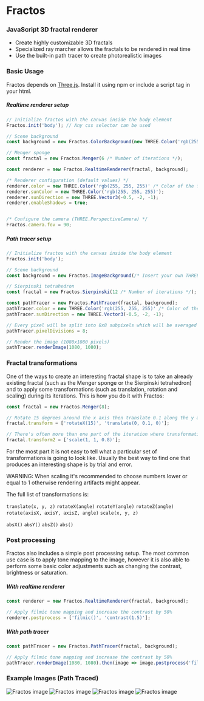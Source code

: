 # Fractos
### JavaScript 3D fractal renderer

- Create highly customizable 3D fractals
- Specialized ray marcher allows the fractals to be rendered in real time
- Use the built-in path tracer to create photorealistic images


### Basic Usage
Fractos depends on [Three.js](https://raw.githubusercontent.com/mrdoob/three.js). Install it using npm or include a script tag in your html.
##### Realtime renderer setup
```ts
// Initialize fractos with the canvas inside the body element
Fractos.init('body'); // Any css selector can be used

// Scene background
const background = new Fractos.ColorBackground(new THREE.Color('rgb(255, 80, 60)'));

// Menger sponge
const fractal = new Fractos.Menger(6 /* Number of iterations */);

const renderer = new Fractos.RealtimeRenderer(fractal, background);

/* Renderer configuration (default values) */
renderer.color = new THREE.Color('rgb(255, 255, 255)' /* Color of the fractal */);
renderer.sunColor = new THREE.Color('rgb(255, 255, 255)');
renderer.sunDirection = new THREE.Vector3(-0.5, -2, -1);
renderer.enableShadows = true;


/* Configure the camera (THREE.PerspectiveCamera) */
Fractos.camera.fov = 90;
```


##### Path tracer setup
```ts
// Initialize fractos with the canvas inside the body element
Fractos.init('body');

// Scene background
const background = new Fractos.ImageBackground(/* Insert your own THREE.CubeTexture here */);

// Sierpinski tetrahedron
const fractal = new Fractos.Sierpinski(12 /* Number of iterations */);

const pathTracer = new Fractos.PathTracer(fractal, background);
pathTracer.color = new THREE.Color('rgb(255, 255, 255)' /* Color of the fractal */);
pathTracer.sunDirection = new THREE.Vector3(-0.5, -2, -1);

// Every pixel will be split into 8x8 subpixels which will be averaged to get the final pixel color
pathTracer.pixelDivisions = 8;

// Render the image (1080x1080 pixels)
pathTracer.renderImage(1080, 1080);
```


### Fractal transformations
One of the ways to create an interesting fractal shape is to take an already existing fractal (such as the Menger sponge or the Sierpinski tetrahedron) and to apply some transformations (such as translation, rotation and scaling) during its iterations. This is how you do it with Fractos:

```ts
const fractal = new Fractos.Menger(8);

// Rotate 15 degrees around the x axis then translate 0.1 along the y axis
fractal.transform = ['rotateX(15)', 'translate(0, 0.1, 0)'];

// There's often more than one part of the iteration where transformations can be applied
fractal.transform2 = ['scale(1, 1, 0.8)'];
```
For the most part it is not easy to tell what a particular set of transformations is going to look like. Usually the best way to find one that produces an interesting shape is by trial and error.

WARNING: When scaling it's recommended to choose numbers lower or equal to 1 otherwise rendering artifacts might appear.

The full list of transformations is:

`translate(x, y, z)` `rotateX(angle)` `rotateY(angle)` `rotateZ(angle)` `rotate(axisX, axisY, axisZ, angle)` `scale(x, y, z)`

`absX()` `absY()` `absZ()` `abs()`


### Post processing

Fractos also includes a simple post processing setup. The most common use case is to apply tone mapping to the image, however it is also able to perform some basic color adjustments such as changing the contrast, brightness or saturation.


##### With realtime renderer
```ts
const renderer = new Fractos.RealtimeRenderer(fractal, background);

// Apply filmic tone mapping and increase the contrast by 50%
renderer.postprocess = ['filmic()', 'contrast(1.5)'];
```
##### With path tracer
```ts
const pathTracer = new Fractos.PathTracer(fractal, background);

// Apply filmic tone mapping and increase the contrast by 50%
pathTracer.renderImage(1080, 1080).then(image => image.postprocess('filmic()', 'contrast(1.5)'));
```


### Example Images (Path Traced)

![Fractos image](./images/image0.jpg)
![Fractos image](./images/image1.jpg)
![Fractos image](./images/image2.jpg)
![Fractos image](./images/image3.jpg)

